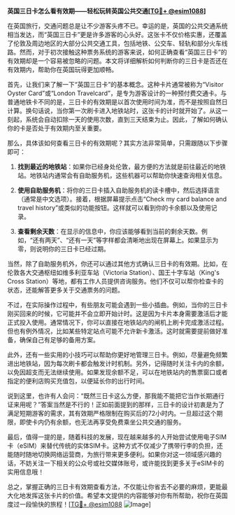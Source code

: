 **英国三日卡怎么看有效期——轻松玩转英国公共交通[[TG💪+ @esim1088](https://t.me/s/esim1088)]**

在英国旅行，交通问题总是让不少游客头疼不已。幸运的是，英国的公共交通系统相当发达，而“英国三日卡”更是许多游客的心头好。这张卡不仅价格实惠，还覆盖了伦敦及周边地区的大部分公共交通工具，包括地铁、公交车、轻轨和部分火车线路。然而，对于初次接触这种票务系统的游客来说，如何正确查看“英国三日卡”的有效期却是一个容易被忽略的问题。本文将详细解析如何判断你的三日卡是否还在有效期内，帮助你在英国玩得更加顺畅。

首先，让我们来了解一下“英国三日卡”的基本概念。这种卡片通常被称为“Visitor Oyster Card”或“London Travelcard”，是专为游客设计的一种预付费交通卡。与普通地铁卡不同的是，三日卡的有效期是以首次使用时间为准，而不是按照自然日计算。换句话说，当你第一次刷卡进入地铁站时，这张卡的计时就开始了。从这一刻起，系统会自动扣除一天的使用次数，直到三天结束为止。因此，了解如何确认你的卡是否处于有效期内至关重要。

那么，具体该如何查看三日卡的有效期呢？其实方法非常简单，只需跟随以下步骤即可：

1. **找到最近的地铁站**：如果你已经身处伦敦，最方便的方法就是前往最近的地铁站。地铁站内通常会有自助服务机，这些机器可以帮助你快速查询相关信息。

2. **使用自助服务机**：将你的三日卡插入自助服务机的读卡槽中，然后选择语言（通常是中文选项）。接着，根据屏幕提示点击“Check my card balance and travel history”或类似的功能按钮。这样就可以看到你的卡余额以及使用记录。

3. **查看剩余天数**：在显示的信息中，你应该能够看到当前的剩余天数。例如，“还有两天”、“还有一天”等字样都会清晰地出现在屏幕上。如果显示为零，则说明你的三日卡已经过期。

当然，除了自助服务机外，你还可以通过其他方式确认三日卡的有效期。比如，在伦敦各大交通枢纽如维多利亚车站（Victoria Station）、国王十字车站（King's Cross Station）等地，都有工作人员提供咨询服务。他们不仅可以帮你检查卡的状态，还能解答更多关于交通票务的问题。

不过，在实际操作过程中，有些朋友可能会遇到一些小插曲。例如，当你的三日卡刚买回来的时候，它可能并不会立即开始计时。这是因为卡片本身需要激活后才能正式投入使用。通常情况下，你可以直接在地铁站内的闸机上刷卡完成激活过程。但也有例外情况，比如某些特定站点可能不允许新卡激活。这时就需要提前做好准备，确保自己有足够的备用方案。

此外，还有一些实用的小技巧可以帮助你更好地管理三日卡。例如，尽量避免频繁进出地铁站，因为每次刷卡都会触发计时机制。另外，记得随时关注卡内的余额，以免因超支而无法继续使用。如果发现余额不足，可以在地铁站内的售票窗口或者指定的便利店购买充值包，以便延长你的出行时间。

说到这里，也许有人会问：“既然三日卡这么方便，那我能不能把它当作长期通行证来用呢？”答案当然是不行的！正如前面提到的那样，三日卡的设计初衷是为了满足短期游客的需求，其有效期严格限制在购买后的72小时内。一旦超过这个期限，即使卡内仍有余额，也无法再享受免费乘坐公共交通的服务。

最后，值得一提的是，随着科技的发展，现在越来越多的人开始尝试使用电子SIM卡（eSIM）来替代传统的实体SIM卡。这种方式不仅减少了携带行李的负担，还能随时随地切换网络运营商，为旅行带来更多便利。如果你对这一领域感兴趣的话，不妨关注一下相关的公众号或社交媒体账号，或许能找到更多关于eSIM卡的实用信息哦！

总之，掌握正确的三日卡有效期查看方法，不仅能让你省去不必要的麻烦，更能最大化地发挥这张卡片的价值。希望本文提供的内容能够对你有所帮助，祝你在英国度过一段愉快的旅程！[[TG💪+ @esim1088](https://t.me/s/esim1088) ![Image](https://i.postimg.cc/4NQfJmqS/Snipaste-2025-05-13-00-14-12.png)]